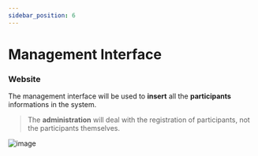 ```yaml
---
sidebar_position: 6
---
```


# Management Interface
### Website

The management interface will be used to **insert** all the **participants** informations in the system.
> The **administration** will deal with the registration of participants, not the participants themselves.

![image](@site/static/img/final_interfaces/ManagementInterface/InterfaceManagement.png)

